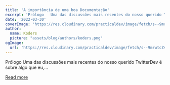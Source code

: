 ```yaml
---
title: 'A importância de uma boa Documentação'
excerpt: 'Prólogo   Uma das discussões mais recentes do nosso querido TwitterDev é sobre algo que eu,...'
date: '2022-03-30'
coverImage: 'https://res.cloudinary.com/practicaldev/image/fetch/s--9mrwtcZv--/c_imagga_scale,f_auto,fl_progressive,h_420,q_auto,w_1000/https://dev-to-uploads.s3.amazonaws.com/uploads/articles/5673j5qnh3dhs90n1i85.jpeg'
author:
  name: Koders
  picture: "assets/blog/authors/koders.png"
ogImage:
  url: 'https://res.cloudinary.com/practicaldev/image/fetch/s--9mrwtcZv--/c_imagga_scale,f_auto,fl_progressive,h_420,q_auto,w_1000/https://dev-to-uploads.s3.amazonaws.com/uploads/articles/5673j5qnh3dhs90n1i85.jpeg'
---
```


Prólogo   Uma das discussões mais recentes do nosso querido TwitterDev é sobre algo que eu,...

[Read more](https://dev.to/danielhe4rt/a-importancia-de-uma-boa-documentacao-5686)

